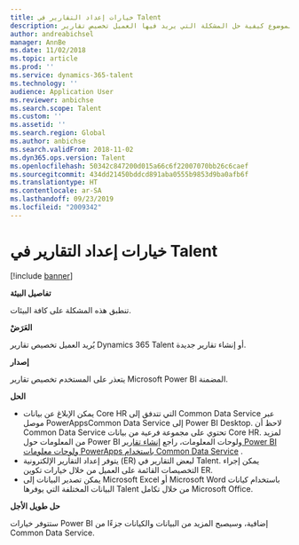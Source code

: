 ```yaml
---
title: خيارات إعداد التقارير في Talent
description: يتناول هذا الموضوع كيفية حل المشكلة التي يريد فيها العميل تخصيص تقارير Dynamics 365 Talent أو إنشاء تقارير جديدة.
author: andreabichsel
manager: AnnBe
ms.date: 11/02/2018
ms.topic: article
ms.prod: ''
ms.service: dynamics-365-talent
ms.technology: ''
audience: Application User
ms.reviewer: anbichse
ms.search.scope: Talent
ms.custom: ''
ms.assetid: ''
ms.search.region: Global
ms.author: anbichse
ms.search.validFrom: 2018-11-02
ms.dyn365.ops.version: Talent
ms.openlocfilehash: 50342c847200d015a66c6f22007070bb26c6caef
ms.sourcegitcommit: 434dd21450bddcd891aba0555b9853d9ba0afb6f
ms.translationtype: HT
ms.contentlocale: ar-SA
ms.lasthandoff: 09/23/2019
ms.locfileid: "2009342"
---
```

# <a name="reporting-options-in-talent"></a>خيارات إعداد التقارير في Talent

[!include [banner](includes/banner.md)]

**تفاصيل البيئة**

تنطبق هذه المشكلة على كافة البيئات.

**العَرَضْ**

يُريد العميل تخصيص تقارير Dynamics 365 Talent أو إنشاء تقارير جديدة.

**إصدار**

يتعذر على المستخدم تخصيص تقارير Microsoft Power BI المضمنة.

**الحل**

- يمكن الإبلاغ عن بيانات Core HR التي تتدفق إلى Common Data Service عبر موصل PowerAppsCommon Data Service إلى Power BI Desktop. لاحظ أن Common Data Service تحتوي على مجموعة فرعية من بيانات Core HR. لمزيد من المعلومات حول Power BI ولوحات المعلومات، راجع [إنشاء تقارير Power BI ولوحات معلومات PowerApps باستخدام Common Data Service](https://powerapps.microsoft.com/blog/cdsconnectortopowerbi) .
- يتوفر إعداد التقارير الإلكترونية (ER) لبعض التقارير في Talent. يمكن إجراء التخصيصات القائمة على العميل من خلال خيارات تكوين ER.
- يمكن تصدير البيانات إلى Microsoft Excel أو Microsoft Word باستخدام كيانات البيانات المختلفة التي يوفرها Talent من خلال تكامل Microsoft Office.

**حل طويل الأجل**

ستتوفر خيارات Power BI إضافية، وسيصبح المزيد من البيانات والكيانات جزءًا من Common Data Service.
